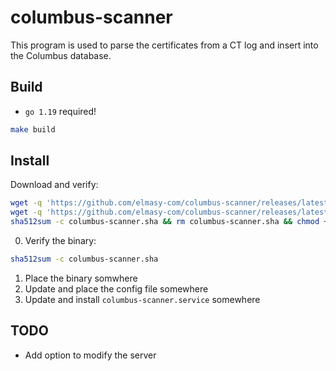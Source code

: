 # columbus-scanner

This program is used to parse the certificates from a CT log and insert into the Columbus database. 

## Build

- `go 1.19` required!

```bash
make build
```

## Install

Download and verify:
```bash 
wget -q 'https://github.com/elmasy-com/columbus-scanner/releases/latest/download/columbus-scanner' -O columbus-scanner && \
wget -q 'https://github.com/elmasy-com/columbus-scanner/releases/latest/download/columbus-scanner.sha' -O columbus-scanner.sha && \
sha512sum -c columbus-scanner.sha && rm columbus-scanner.sha && chmod +x columbus-scanner
```

0. Verify the binary:
```bash
sha512sum -c columbus-scanner.sha
```
1. Place the binary somwhere
2. Update and place the config file somewhere
3. Update and install `columbus-scanner.service` somewhere

## TODO

- Add option to modify the server